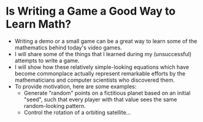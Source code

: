 # Is Writing a Game a Good Way to Learn Math?

- Writing a demo or a small game can be a great way to learn some of the mathematics
  behind today's video games.
- I will share some of the things that I learned
  during my (unsuccessful) attempts to write a game.
- I will show how these relatively simple-looking equations
  which have become commonplace
  actually represent remarkable efforts
  by the mathematicians and computer scientists who discovered them.
- To provide motivation, here are some examples:
  - Generate "random" points on a fictitious planet
    based on an initial "seed", such that
    every player with that value sees
    the same random-looking pattern.
  - Control the rotation of a orbiting satellite...

